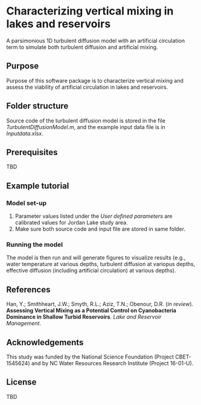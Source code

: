 # Characterizing vertical mixing in lakes and reservoirs

A parsimonious 1D turbulent diffusion model with an artificial circulation term to simulate both turbulent diffusion and artificial mixing.

## Purpose

Purpose of this software package is to characterize vertical mixing and assess the viability of artificial circulation in lakes and reservoirs.


## Folder structure

Source code of the turbulent diffusion model is stored in the file *TurbulentDiffusionModel.m*, and the example input data file is in *Inputdata.xlsx*.

## Prerequisites

TBD

## Example tutorial

### Model set-up

1. Parameter values listed under the *User defined parameters* are calibrated values for Jordan Lake study area. 
2. Make sure both source code and input file are stored in same folder.

### Running the model

The model is then run and will generate figures to visualize results (e.g., water temperature at various depths, turbulent diffusion at variopus depths, effective diffusion (including artificial circulation) at various depths).

## References 

Han, Y.; Smithheart, J.W.; Smyth, R.L.; Aziz, T.N.; Obenour, D.R. (*in review*). **Assessing Vertical Mixing as a Potential Control on Cyanobacteria
Dominance in Shallow Turbid Reservoirs**. *Lake and Reservoir Management*.

## Acknowledgements

This study was funded by the National Science Foundation (Project CBET-1545624) and by NC Water Resources Research Institute (Project 16-01-U).


## License

TBD
